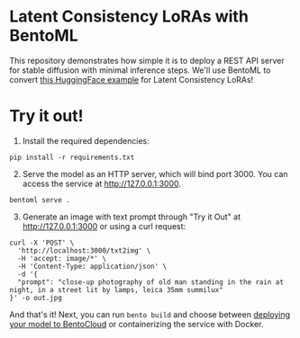 # Latent Consistency LoRAs with BentoML

This repository demonstrates how simple it is to deploy a REST API server for stable diffusion with minimal inference steps. We'll use BentoML to convert [this HuggingFace example](https://huggingface.co/blog/lcm_lora) for Latent Consistency LoRAs!

# Try it out!

1. Install the required dependencies:
```
pip install -r requirements.txt
```

2. Serve the model as an HTTP server, which will bind port 3000. You can access the service at http://127.0.0.1:3000.
```
bentoml serve .
```

3. Generate an image with text prompt through "Try it Out" at http://127.0.0.1:3000 or using a curl request:
```
curl -X 'POST' \
  'http://localhost:3000/txt2img' \
  -H 'accept: image/*' \
  -H 'Content-Type: application/json' \
  -d '{
  "prompt": "close-up photography of old man standing in the rain at night, in a street lit by lamps, leica 35mm summilux"
}' -o out.jpg
```

And that's it! Next, you can run `bento build` and choose between [deploying your model to BentoCloud](https://docs.bentoml.com/en/latest/bentocloud/getting-started/quickstart.html) or containerizing the service with Docker.
